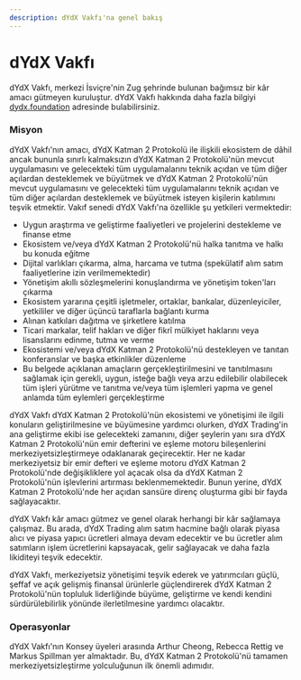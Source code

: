 ```yaml
---
description: dYdX Vakfı'na genel bakış
---
```


# dYdX Vakfı

dYdX Vakfı, merkezi İsviçre'nin Zug şehrinde bulunan bağımsız bir kâr amacı gütmeyen kuruluştur. dYdX Vakfı hakkında daha fazla bilgiyi [dydx.foundation](https://dydx.foundation) adresinde bulabilirsiniz.

### Misyon

dYdX Vakfı'nın amacı, dYdX Katman 2 Protokolü ile ilişkili ekosistem de dâhil ancak bununla sınırlı kalmaksızın dYdX Katman 2 Protokolü'nün mevcut uygulamasını ve gelecekteki tüm uygulamalarını teknik açıdan ve tüm diğer açılardan desteklemek ve büyütmek ve dYdX Katman 2 Protokolü'nün mevcut uygulamasını ve gelecekteki tüm uygulamalarını teknik açıdan ve tüm diğer açılardan desteklemek ve büyütmek isteyen kişilerin katılımını teşvik etmektir. Vakıf senedi dYdX Vakfı'na özellikle şu yetkileri vermektedir:

* Uygun araştırma ve geliştirme faaliyetleri ve projelerini destekleme ve finanse etme
* Ekosistem ve/veya dYdX Katman 2 Protokolü'nü halka tanıtma ve halkı bu konuda eğitme
* Dijital varlıkları çıkarma, alma, harcama ve tutma \(spekülatif alım satım faaliyetlerine izin verilmemektedir\)
* Yönetişim akıllı sözleşmelerini konuşlandırma ve yönetişim token'ları çıkarma
* Ekosistem yararına çeşitli işletmeler, ortaklar, bankalar, düzenleyiciler, yetkililer ve diğer üçüncü taraflarla bağlantı kurma
* Alınan katkıları dağıtma ve şirketlere katılma
* Ticari markalar, telif hakları ve diğer fikrî mülkiyet haklarını veya lisanslarını edinme, tutma ve verme
* Ekosistemi ve/veya dYdX Katman 2 Protokolü'nü destekleyen ve tanıtan konferanslar ve başka etkinlikler düzenleme
* Bu belgede açıklanan amaçların gerçekleştirilmesini ve tanıtılmasını sağlamak için gerekli, uygun, isteğe bağlı veya arzu edilebilir olabilecek tüm işleri yürütme ve tanıtma ve/veya tüm işlemleri yapma ve genel anlamda tüm eylemleri gerçekleştirme

dYdX Vakfı dYdX Katman 2 Protokolü'nün ekosistemi ve yönetişimi ile ilgili konuların geliştirilmesine ve büyümesine yardımcı olurken, dYdX Trading'in ana geliştirme ekibi ise gelecekteki zamanını, diğer şeylerin yanı sıra dYdX Katman 2 Protokolü'nün emir defterini ve eşleme motoru bileşenlerini merkeziyetsizleştirmeye odaklanarak geçirecektir. Her ne kadar merkeziyetsiz bir emir defteri ve eşleme motoru dYdX Katman 2 Protokolü'nde değişikliklere yol açacak olsa da dYdX Katman 2 Protokolü'nün işlevlerini artırması beklenmemektedir. Bunun yerine, dYdX Katman 2 Protokolü'nde her açıdan sansüre direnç oluşturma gibi bir fayda sağlayacaktır.

dYdX Vakfı kâr amacı gütmez ve genel olarak herhangi bir kâr sağlamaya çalışmaz. Bu arada, dYdX Trading alım satım hacmine bağlı olarak piyasa alıcı ve piyasa yapıcı ücretleri almaya devam edecektir ve bu ücretler alım satımların işlem ücretlerini kapsayacak, gelir sağlayacak ve daha fazla likiditeyi teşvik edecektir.

dYdX Vakfı, merkeziyetsiz yönetişimi teşvik ederek ve yatırımcıları güçlü, şeffaf ve açık gelişmiş finansal ürünlerle güçlendirerek dYdX Katman 2 Protokolü'nün topluluk liderliğinde büyüme, geliştirme ve kendi kendini sürdürülebilirlik yönünde ilerletilmesine yardımcı olacaktır.

### Operasyonlar

dYdX Vakfı'nın Konsey üyeleri arasında Arthur Cheong, Rebecca Rettig ve Markus Spillman yer almaktadır. Bu, dYdX Katman 2 Protokolü'nü tamamen merkeziyetsizleştirme yolculuğunun ilk önemli adımıdır.

